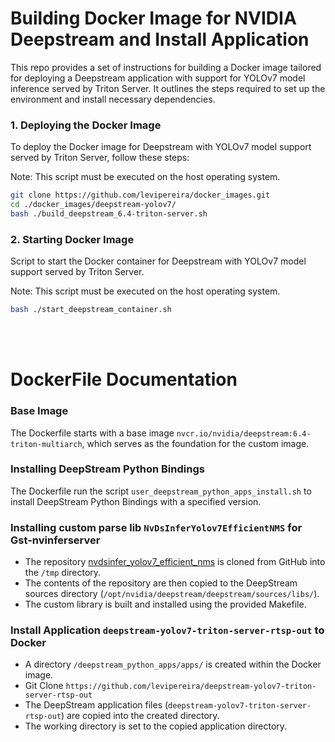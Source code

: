 # Building Docker Image for NVIDIA Deepstream and Install Application

This repo provides a set of instructions for building a Docker image tailored for deploying a Deepstream application with support for YOLOv7 model inference served by Triton Server. It outlines the steps required to set up the environment and install necessary dependencies.


### 1. Deploying the Docker Image 

To deploy the Docker image for Deepstream with YOLOv7 model support served by Triton Server, follow these steps:

Note: This script must be executed on the host operating system.

```bash
git clone https://github.com/levipereira/docker_images.git
cd ./docker_images/deepstream-yolov7/
bash ./build_deepstream_6.4-triton-server.sh
```

### 2. Starting Docker Image 
Script to start the Docker container for Deepstream with YOLOv7 model support served by Triton Server.

Note: This script must be executed on the host operating system.

``` bash
bash ./start_deepstream_container.sh
```
<br><br>
# DockerFile Documentation
### Base Image
The Dockerfile starts with a base image `nvcr.io/nvidia/deepstream:6.4-triton-multiarch`, which serves as the foundation for the custom image.

### Installing DeepStream Python Bindings
The Dockerfile run the script `user_deepstream_python_apps_install.sh` to install DeepStream Python Bindings with a specified version.

### Installing custom parse lib `NvDsInferYolov7EfficientNMS` for Gst-nvinferserver 
- The repository [nvdsinfer_yolov7_efficient_nms](https://github.com/levipereira/nvdsinfer_yolov7_efficient_nms) is cloned from GitHub into the `/tmp` directory.
- The contents of the repository are then copied to the DeepStream sources directory (`/opt/nvidia/deepstream/deepstream/sources/libs/`).
- The custom library is built and installed using the provided Makefile.

### Install Application `deepstream-yolov7-triton-server-rtsp-out` to Docker
- A directory `/deepstream_python_apps/apps/` is created within the Docker image.
- Git Clone `https://github.com/levipereira/deepstream-yolov7-triton-server-rtsp-out`
- The DeepStream application files (`deepstream-yolov7-triton-server-rtsp-out`) are copied into the created directory.
- The working directory is set to the copied application directory.

 
